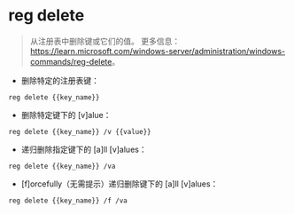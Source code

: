 # reg delete

> 从注册表中删除键或它们的值。
> 更多信息：<https://learn.microsoft.com/windows-server/administration/windows-commands/reg-delete>。

- 删除特定的注册表键：

`reg delete {{key_name}}`

- 删除特定键下的 [v]alue：

`reg delete {{key_name}} /v {{value}}`

- 递归删除指定键下的 [a]ll [v]alues：

`reg delete {{key_name}} /va`

- [f]orcefully（无需提示）递归删除键下的 [a]ll [v]alues：

`reg delete {{key_name}} /f /va`